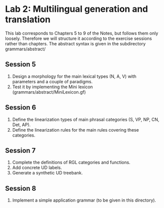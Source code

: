 # Lab 2: Multilingual generation and translation

This lab corresponds to Chapters 5 to 9 of the Notes, but follows them
only loosely.
Therefore we will structure it according to the exercise sessions
rather than chapters.
The abstract syntax is given in the subdirectory grammars/abstract/

## Session 5

1. Design a morphology for the main lexical types (N, A, V) with parameters and a couple of paradigms.
2. Test it by implementing the Mini lexicon (grammars/abstract/MiniLexicon.gf)

## Session 6

1. Define the linearization types of main phrasal categories (S, VP, NP, CN, Det, AP).
2. Define the linearization rules for the main rules covering these categories.

## Session 7

1. Complete the definitions of RGL categories and functions.
2. Add concrete UD labels.
3. Generate a synthetic UD treebank.


## Session 8

1. Implement a simple application grammar (to be given in this directory).


